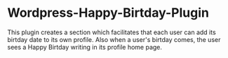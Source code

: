 # Wordpress-Happy-Birtday-Plugin
This plugin creates a section which facilitates that each user can add its birtday date to its own profile. Also when  a user's birtday comes, the user sees a Happy Birtday writing in its profile home page.

